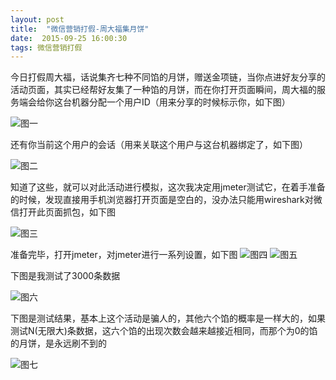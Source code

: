 ```yaml
---
layout: post
title:  "微信营销打假-周大福集月饼"
date:  2015-09-25 16:00:30 
tags: 微信营销打假
---
```

今日打假周大福，话说集齐七种不同馅的月饼，赠送金项链，当你点进好友分享的活动页面，其实已经帮好友集了一种馅的月饼，而在你打开页面瞬间，周大福的服务端会给你这台机器分配一个用户ID（用来分享的时候标示你，如下图）

![图一](http://7xnxev.com1.z0.glb.clouddn.com/2015-09-24/IMG_0608.PNG)

还有你当前这个用户的会话（用来关联这个用户与这台机器绑定了，如下图）

![图二](http://7xnxev.com1.z0.glb.clouddn.com/2015-09-24/IMG_0609.PNG)

知道了这些，就可以对此活动进行模拟，这次我决定用jmeter测试它，在着手准备的时候，发现直接用手机浏览器打开页面是空白的，没办法只能用wireshark对微信打开此页面抓包，如下图

![图三](http://7xnxev.com1.z0.glb.clouddn.com/2015-09-24/IMG_0610.PNG)

准备完毕，打开jmeter，对jmeter进行一系列设置，如下图
![图四](http://7xnxev.com1.z0.glb.clouddn.com/2015-09-24/IMG_0611.PNG)
![图五](http://7xnxev.com1.z0.glb.clouddn.com/2015-09-24/IMG_0612.PNG)

下图是我测试了3000条数据

![图六](http://7xnxev.com1.z0.glb.clouddn.com/2015-09-24/IMG_0613.PNG)

下图是测试结果，基本上这个活动是骗人的，其他六个馅的概率是一样大的，如果测试N(无限大)条数据，这六个馅的出现次数会越来越接近相同，而那个为0的馅的月饼，是永远刷不到的

![图七](http://7xnxev.com1.z0.glb.clouddn.com/2015-09-24/IMG_0614.PNG)
